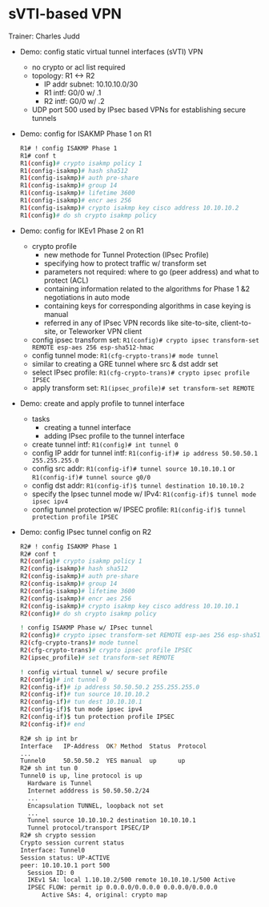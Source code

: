 # sVTI-based VPN

Trainer: Charles Judd


- Demo: config static virtual tunnel interfaces (sVTI) VPN
  - no crypto or acl list required
  - topology: R1 <-> R2
    - IP addr subnet: 10.10.10.0/30
    - R1 intf: G0/0 w/ .1
    - R2 intf: G0/0 w/ .2
  - UDP port 500 used by IPsec based VPNs for establishing secure tunnels


- Demo: config for ISAKMP Phase 1 on R1
  
  ```bash
  R1# ! config ISAKMP Phase 1
  R1# conf t
  R1(config)# crypto isakmp policy 1
  R1(config-isakmp)# hash sha512
  R1(config-isakmp)# auth pre-share
  R1(config-isakmp)# group 14
  R1(config-isakmp)# lifetime 3600
  R1(config-isakmp)# encr aes 256
  R1(config-isakmp)# crypto isakmp key cisco address 10.10.10.2
  R1(config)# do sh crypto isakmp policy
  ```

- Demo: config for IKEv1 Phase 2 on R1
  - crypto profile
    - new methode for Tunnel Protection (IPsec Profile)
    - specifying how to protect traffic w/ transform set
    - parameters not required: where to go (peer address) and what to protect (ACL)
    - containing information related to the algorithms for Phase 1 &2 negotiations in auto mode
    - containing keys for corresponding algorithms in case keying is manual
    - referred in any of IPsec VPN records like site-to-site, client-to-site, or Teleworker VPN client
  - config ipsec transform set: `R1(config)# crypto ipsec transform-set REMOTE esp-aes 256 esp-sha512-hmac`
  - config tunnel mode: `R1(cfg-crypto-trans)# mode tunnel`
  - similar to creating a GRE tunnel where src & dst addr set
  - select IPsec profile: `R1(cfg-crypto-trans)# crypto ipsec profile IPSEC`
  - apply transform set: `R1(ipsec_profile)# set transform-set REMOTE`


- Demo: create and apply profile to tunnel interface 
  - tasks
    - creating a tunnel interface
    - adding IPsec profile to the tunnel interface
  - create tunnel intf: `R1(config)# int tunnel 0`
  - config IP addr for tunnel intf: `R1(config-if)# ip address 50.50.50.1 255.255.255.0`
  - config src addr: `R1(config-if)# tunnel source 10.10.10.1` or `R1(config-if)# tunnel source g0/0`
  - config dst addr: `R1(config-if)$ tunnel destination 10.10.10.2`
  - specify the Ipsec tunnel mode w/ IPv4: `R1(config-if)$ tunnel mode ipsec ipv4`
  - config tunnel protection w/ IPSEC profile: `R1(config-if)$ tunnel protection profile IPSEC`


- Demo: config IPsec tunnel config on R2

  ```bash
  R2# ! config ISAKMP Phase 1
  R2# conf t
  R2(config)# crypto isakmp policy 1
  R2(config-isakmp)# hash sha512
  R2(config-isakmp)# auth pre-share
  R2(config-isakmp)# group 14
  R2(config-isakmp)# lifetime 3600
  R2(config-isakmp)# encr aes 256
  R2(config-isakmp)# crypto isakmp key cisco address 10.10.10.1
  R2(config)# do sh crypto isakmp policy
  ```
  
  ```bash
  ! config ISAKMP Phase w/ IPsec tunnel
  R2(config)# crypto ipsec transform-set REMOTE esp-aes 256 esp-sha512-hmac
  R2(cfg-crypto-trans)# mode tunnel
  R2(cfg-crypto-trans)# crypto ipsec profile IPSEC
  R2(ipsec_profile)# set transform-set REMOTE

  ! config virtual tunnel w/ secure profile
  R2(config)# int tunnel 0
  R2(config-if)# ip address 50.50.50.2 255.255.255.0
  R2(config-if)# tun source 10.10.10.2
  R2(config-if)# tun dest 10.10.10.1
  R2(config-if)$ tun mode ipsec ipv4
  R2(config-if)$ tun protection profile IPSEC
  R2(config-if)# end
  ```

  ```bash
  R2# sh ip int br
  Interface   IP-Address  OK? Method  Status  Protocol
  ...
  Tunnel0     50.50.50.2  YES manual  up      up
  R2# sh int tun 0
  Tunnel0 is up, line protocol is up
    Hardware is Tunnel
    Internet adddress is 50.50.50.2/24
    ...
    Encapsulation TUNNEL, loopback not set
    ...
    Tunnel source 10.10.10.2 destination 10.10.10.1
    Tunnel protocol/transport IPSEC/IP
  R2# sh crypto session
  Crypto session current status
  Interface: Tunnel0
  Session status: UP-ACTIVE
  peer: 10.10.10.1 port 500
    Session ID: 0
    IKEv1 SA: local 1.10.10.2/500 remote 10.10.10.1/500 Active
    IPSEC FLOW: permit ip 0.0.0.0/0.0.0.0 0.0.0.0/0.0.0.0
        Active SAs: 4, original: crypto map
  ```

